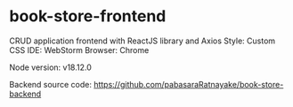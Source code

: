 # book-store-frontend

CRUD application frontend with ReactJS library and Axios 
Style: Custom CSS
IDE: WebStorm
Browser: Chrome

Node version: v18.12.0 

Backend source code: https://github.com/pabasaraRatnayake/book-store-backend

